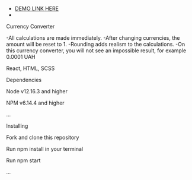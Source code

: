 - [DEMO LINK HERE](https://yulyavav.github.io/react_conventer/)
- 

Currency Converter


-All calculations are made immediately.
-After changing currencies, the amount will be reset to 1.
-Rounding adds realism to the calculations.
-On this currency converter, you will not see an impossible result, for example 0.0001 UAH



React, HTML, SCSS


Dependencies

Node v12.16.3 and higher

NPM v6.14.4 and higher

...

Installing

Fork and clone this repository

Run npm install in your terminal

Run npm start

...

